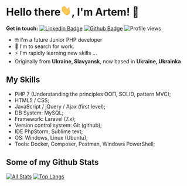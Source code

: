 # Hello there<img src="https://raw.githubusercontent.com/illuminanceUA/illuminanceUA/master/wave.gif" width="30px">, I'm Artem! 🦦

**Get in touch:**
[![Linkedin Badge](https://img.shields.io/badge/-artem.sereda-0072b1?style=flat&logo=Linkedin&logoColor=white&link=https://www.linkedin.com/in/artem-sereda-4651051b6/)](https://www.linkedin.com/in/artem-sereda-4651051b6/) [![Github Badge](https://img.shields.io/badge/-illuminanceUA-grey?style=flat&logo=github&logoColor=white&link=https://github.com/illuminanceUA/)](https://www.github.com/illuminanceUA/) ![Profile views](https://gpvc.arturio.dev/illuminanceUA)

 
- 🤓 I'm a future Junior PHP developer
- 💬 I'm to search for work.
- ⚡ I'm rapidly learning new skills ...
- Originally from **Ukraine, Slavyansk**, now based in **Ukraine, Ukrainka**

## My Skills

* PHP 7 (Understanding the principles ООП, SOLID, pattern MVC);
* HTML5 / CSS;
* JavaScript / jQuery / Ajax (first level);
* DB System: MySQL;
* Framework: Laravel (7.x);
* Version control system: Git (github);
* IDE PhpStorm, Sublime text;
* OS: Windows, Linux (Ubuntu);
* Tools: Docker, Composer, Postman, Windows PowerShell; 



## Some of my Github Stats
[![All Stats](https://github-readme-stats-axpwmfcg3.vercel.app/api?username=illuminanceUA&show_icons=true&include_all_commits=true&count_private=true&hide=contribs)](https://github.com/illuminanceUA/github-readme-stats)
[![Top Langs](https://github-readme-stats-axpwmfcg3.vercel.app/api/top-langs/?username=illuminanceUA&layout=compact)](https://github.com/illuminanceUA/github-readme-stats)


<!--![illuminanceUA github stats](https://github-readme-stats.vercel.app/api?username=illuminanceUA) -->
